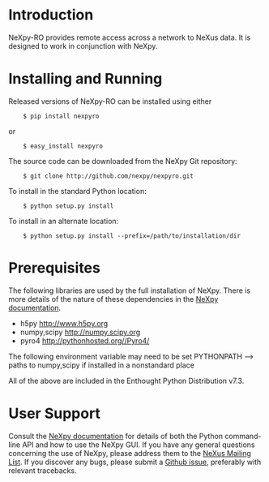 Introduction
============
NeXpy-RO provides remote access across a network to NeXus data. It is designed 
to work in conjunction with NeXpy.

Installing and Running
======================
Released versions of NeXpy-RO can be installed using either

```
    $ pip install nexpyro
```

or

```
    $ easy_install nexpyro
```

The source code can be downloaded from the NeXpy Git repository:

```
    $ git clone http://github.com/nexpy/nexpyro.git
```

To install in the standard Python location:

```
    $ python setup.py install
```

To install in an alternate location:

```
    $ python setup.py install --prefix=/path/to/installation/dir
```

Prerequisites
=============
The following libraries are used by the full installation of NeXpy. There is 
more details of the nature of these dependencies in the 
[NeXpy documentation](http://nexpy.github.io/nexpy).

* h5py                 http://www.h5py.org
* numpy,scipy          http://numpy.scipy.org
* pyro4                http://pythonhosted.org//Pyro4/

The following environment variable may need to be set
PYTHONPATH --> paths to numpy,scipy if installed in a nonstandard place

All of the above are included in the Enthought Python Distribution v7.3.

User Support
============
Consult the [NeXpy documentation](http://nexpy.github.io/nexpy) for details 
of both the Python command-line API and how to use the NeXpy GUI. If you have 
any general questions concerning the use of NeXpy, please address 
them to the 
[NeXus Mailing List](http://download.nexusformat.org/doc/html/mailinglist.html). 
If you discover any bugs, please submit a 
[Github issue](https://github.com/nexpy/nexpyro/issues), preferably with 
relevant tracebacks.
